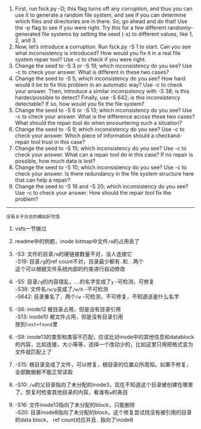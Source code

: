 1. First, run fsck.py -D; this flag turns off any corruption, and thus
you can use it to generate a random file system, and see if you can
determine which files and directories are in there. So, go ahead and
do that! Use the -p flag to see if you were right. Try this for a few
different randomly-generated file systems by setting the seed (-s)
to different values, like 1, 2, and 3.
2. Now, let’s introduce a corruption. Run fsck.py -S 1 to start.
Can you see what inconsistency is introduced? How would you fix
it in a real file system repair tool? Use -c to check if you were right.
3. Change the seed to -S 3 or -S 19; which inconsistency do you
see? Use -c to check your answer. What is different in these two
cases?
4. Change the seed to -S 5; which inconsistency do you see? How
hard would it be to fix this problem in an automatic way? Use -c to
check your answer. Then, introduce a similar inconsistency with -S
38; is this harder/possible to detect? Finally, use -S 642; is this
inconsistency detectable? If so, how would you fix the file system?
5. Change the seed to -S 6 or -S 13; which inconsistency do you
see? Use -c to check your answer. What is the difference across
these two cases? What should the repair tool do when encountering
such a situation?
6. Change the seed to -S 9; which inconsistency do you see? Use -c
to check your answer. Which piece of information should a checkand-repair tool trust in this case?
7. Change the seed to -S 15; which inconsistency do you see? Use
-c to check your answer. What can a repair tool do in this case? If
no repair is possible, how much data is lost?
8. Change the seed to -S 10; which inconsistency do you see? Use
-c to check your answer. Is there redundancy in the file system
structure here that can help a repair?
9. Change the seed to -S 16 and -S 20; which inconsistency do you
see? Use -c to check your answer. How should the repair tool fix
the problem?

---

```
没有关于日志的模拟好可惜
```

1. vsfs一节做过
2. readme中的例题，inode bitmap中文件`/m`的占用丢了
3. -S3: 文件的目录`/m`的硬链接数量不对，没人连接它  
   -S19: 目录`/g`的ref count不对，目录最少都有`.`和`..`两个  
   这个可以根据文件系统内部的约束进行自动修改
4. -S5: 目录`/g`的内容错乱，`..`的名字变成了`y`  -可检测，可修复  
   -S38: 文件名`/w/p`变成了`/w/b`  -不可检测  
   -S642: 目录重名了，两个`/w`  -可检测，不可修复，不知道该是什么名字

5. -S6: inode12 被目录占用，但是没有目录引用  
   -S13: inode10 被文件占用，但是没有目录引用  
   放到`lost+found`里
6. -S9: inode13的类型和类容不匹配，应该比对inode中的其他信息和datablock的内容，比如连接，大小等等，选择一个改动少的，比如这里只用把格式变为文件就匹配上了
7. -S15: 根目录变成了文件，可以修复，根目录的位置众所周知。如果不修复，全部数据都不能正常读取
8. -S10: `/w`的父目录指向了未分配的inode3，现在不知道这个目录被创建在哪里了。恢复时检查其他目录的内容，看谁有`w`的条目
9. -S16: 文件inode13指向了未分配的block，只能删除  
   -S20: 目录inode8指向了未分配的block，这个修复尝试找没有被引用的目录的data block， ref count对应并且`.` 指向了inode8

